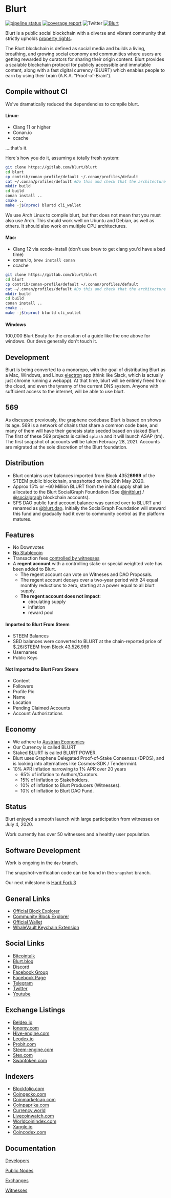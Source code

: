 # Blurt

[![pipeline status](https://gitlab.com/blurt/blurt/badges/dev/pipeline.svg)](https://gitlab.com/blurt/blurt/-/commits/dev)
[![coverage report](https://gitlab.com/blurt/blurt/badges/dev/coverage.svg)](https://gitlab.com/blurt/blurt/-/commits/dev)
![Twitter](https://img.shields.io/twitter/url?style=social&url=https%3A%2F%2Ftwitter.com%2FBlurtOfficial)
[![Blurt](https://img.shields.io/badge/-Blurt-red)](https://blurt.blog)

Blurt is a public social blockchain with a diverse and vibrant community that strictly upholds [property rights](https://twitter.com/cz_binance/status/1236373815447506945?s=20).

The Blurt blockchain is defined as social media and builds a living, breathing, and growing social economy and communities where users are getting rewarded by curators for sharing their origin content. Blurt provides a scalable blockchain protocol for publicly accessible and immutable content, along with a fast digital currency (BLURT) which enables people to earn by using their brain (A.K.A. “Proof-of-Brain”).

## Compile without CI

We've dramatically reduced the dependencies to compile blurt.

#### Linux:

- Clang 11 or higher
- Conan.io
- ccache

....that's it.

Here's how you do it, assuming a totally fresh system:

```bash
git clone https://gitlab.com/blurt/blurt
cd blurt
cp contrib/conan-profile/default ~/.conan/profiles/default
cat ~/.conan/profiles/default #Do this and check that the architecture is right for how you want to build it.  amd64 and arm64 officially supported.  armv5,6,7 should work.
mkdir build
cd build
conan install ..
cmake ..
make -j$(nproc) blurtd cli_wallet
```

We use Arch Linux to compile blurt, but that does not mean that you must also use Arch. This should work well on Ubuntu and Debian, as well as others. It should also work on multiple CPU architectures.

#### Mac:

- Clang 12 via xcode-install (don't use brew to get clang you'd have a bad time)
- conan.io, `brew install conan`
- ccache

```bash
git clone https://gitlab.com/blurt/blurt
cd blurt
cp contrib/conan-profile/default ~/.conan/profiles/default
cat ~/.conan/profiles/default #Do this and check that the architecture is right for how you want to build it.  amd64 and arm64 officially supported.  armv5,6,7 should work.
mkdir build
cd build
conan install ..
cmake ..
make -j$(nproc) blurtd cli_wallet
```

#### Windows

100,000 Blurt Bouty for the creation of a guide like the one above for windows. Our devs generally don't touch it.

## Development

Blurt is being converted to a monorepo, with the goal of distributing Blurt as a Mac, Windows, and Linux [electron](http://electronjs.org/) app (think like Slack, which is actually just chrome running a webapp). At that time, blurt will be entirely freed from the cloud, and even the tyranny of the current DNS system. Anyone with sufficient access to the internet, will be able to use blurt.

## 569

As discussed previously, the graphene codebase Blurt is based on shows its age. 569 is a network of chains that share a common code base, and many of them will have their genesis state seeded based on staked Blurt. The first of these 569 projects is called `splash` and it will launch ASAP (tm). The first snapshot of accounts will be taken February 28, 2021. Accounts are migrated at the sole discretion of the Blurt foundation.

## Distribution

- Blurt contains user balances imported from Block 4352**6969** of the STEEM public blockchain, snapshotted on the 20th May 2020.
- Approx 15% or ~60 Million BLURT from the initial supply shall be allocated to the Blurt SocialGraph Foundation (See [@initblurt](https://blocks.blurtwallet.com/#/@initblurt) / [@socialgraph](https://blocks.blurtwallet.com/#/@socialgraph) blockchain accounts).
- SPS DAO public fund account balance was carried over to BLURT and renamed as [@blurt.dao](https://blocks.blurtwallet.com/#/@blurt.dao). Initially the SocialGraph Foundation will steward this fund and gradually had it over to community control as the platform matures.

## Features

- No Downvotes
- [No Stablecoin](https://blurt.world/blurt/@jacobgadikian/blurt-has-no-dollar-stablecoin-why)
- Transaction fees [controlled by witnesses](https://blurt.world/blurt/@jacobgadikian/witnesses-control-fees-on-blurt)
- A **regent account** with a controlling stake or special weighted vote has been added to Blurt.
  - The regent account can vote on Witneses and DAO Proposals.
  - The regent account decays over a two-year period with 24 equal monthly reductions to zero, starting at a power equal to all blurt supply.
  - **The regent account does not impact**:
    - circulating supply
    - inflation
    - reward pool

#### Imported to Blurt From Steem

- STEEM Balances
- SBD balances were converted to BLURT at the chain-reported price of $.26/STEEM from Block 43,526,969
- Usernames
- Public Keys

#### Not Imported to Blurt From Steem

- Content
- Followers
- Profile Pic
- Name
- Location
- Pending Claimed Accounts
- Account Authorizations

## Economy

- We adhere to [Austrian Economics](https://mises.org/profile/murray-n-rothbard)
- Our Currency is called BLURT
- Staked BLURT is called BLURT POWER.
- Blurt uses Graphene Delegated Proof-of-Stake Consensus (DPOS), and is looking into alternatives like Cosmos-SDK / Tenderrmint.
- 10% APR inflation narrowing to 1% APR over 20 years
  - 65% of inflation to Authors/Curators.
  - 15% of inflation to Stakeholders.
  - 10% of inflation to Blurt Producers (Witnesses).
  - 10% of inflation to Blurt DAO Fund.

## Status

Blurt enjoyed a smooth launch with large participation from witnesses on July 4, 2020.

Work currently has over 50 witnesses and a healthy user population.

## Software Development

Work is ongoing in the `dev` branch.

The snapshot-verification code can be found in the `snapshot` branch.

Our next milestone is [Hard Fork 3](https://gitlab.com/blurt/blurt/-/milestones/2)

## General Links

- [Official Block Explorer](https://blocks.blurtwallet.com/#/)
- [Community Block Explorer](https://ecosynthesizer.com/blurt)
- [Official Wallet](https://blurtwallet.com/)
- [WhaleVault Keychain Extension](https://chrome.google.com/webstore/detail/whalevault/hcoigoaekhfajcoingnngmfjdidhmdon?hl=en)

## Social Links

- [Bitcointalk](https://bitcointalk.org/index.php?topic=5284933.0)
- [Blurt.blog](https://blurt.blog)
- [Discord](https://discord.blurt.world)
- [Facebook Group](https://www.facebook.com/groups/blurtofficial)
- [Facebook Page](https://www.facebook.com/Blurt-106190134629628)
- [Telegram](https://t.me/blurtofficialchat)
- [Twitter](https://twitter.com/BlurtOfficial)
- [Youtube](https://youtube.com/channel/UCuktvTIxkdejKg_xWMz2vlQ)

## Exchange Listings

- [Beldex.io](https://www.beldex.io/tradeAdvance?pair=BLURT_BTC)
- [Ionomy.com](https://ionomy.com/en/markets/btc-blurt)
- [Hive-engine.com](https://hive-engine.com/?p=market&t=BLURT)
- [Leodex.io](https://leodex.io/market/BLURT)
- [Probit.com](https://www.probit.com/app/exchange/BLURT-BTC)
- [Steem-engine.com](https://steem-engine.com/?p=market&t=BLURT)
- [Stex.com](https://app.stex.com/en/trade/pair/BTC/BLURT/1D)
- [Swaptoken.com](https://swaptoken.com/)

## Indexers

- [Blockfolio.com](https://blockfolio.com/coin/BLURT)
- [Coingecko.com](https://www.coingecko.com/en/coins/blurt)
- [Coinmarketcap.com](https://coinmarketcap.com/currencies/blurt/)
- [Coinpaprika.com](https://coinpaprika.com/coin/blurt-blurt/)
- [Currency.world](https://currency.world/currencies/BLURT)
- [Livecoinwatch.com](https://www.livecoinwatch.com/price/Blurt-BLURT)
- [Worldcoinindex.com](https://www.worldcoinindex.com/coin/blurt)
- [Xangle.io](https://xangle.io/project/BLURT/key-info)
- [Coincodex.com](https://coincodex.com/crypto/blurt/)

## Documentation

[Developers](doc/devs/README.md)

[Public Nodes](doc/devs/networknodes.md)

[Exchanges](doc/exchanges/README.md)

[Witnesses](doc/witnesses/README.md)
